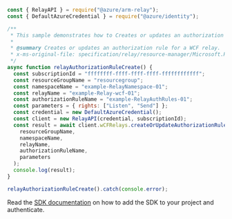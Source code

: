 ```javascript
const { RelayAPI } = require("@azure/arm-relay");
const { DefaultAzureCredential } = require("@azure/identity");

/**
 * This sample demonstrates how to Creates or updates an authorization rule for a WCF relay.
 *
 * @summary Creates or updates an authorization rule for a WCF relay.
 * x-ms-original-file: specification/relay/resource-manager/Microsoft.Relay/stable/2017-04-01/examples/Relay/RelayAuthorizationRuleCreate.json
 */
async function relayAuthorizationRuleCreate() {
  const subscriptionId = "ffffffff-ffff-ffff-ffff-ffffffffffff";
  const resourceGroupName = "resourcegroup";
  const namespaceName = "example-RelayNamespace-01";
  const relayName = "example-Relay-wcf-01";
  const authorizationRuleName = "example-RelayAuthRules-01";
  const parameters = { rights: ["Listen", "Send"] };
  const credential = new DefaultAzureCredential();
  const client = new RelayAPI(credential, subscriptionId);
  const result = await client.wCFRelays.createOrUpdateAuthorizationRule(
    resourceGroupName,
    namespaceName,
    relayName,
    authorizationRuleName,
    parameters
  );
  console.log(result);
}

relayAuthorizationRuleCreate().catch(console.error);
```

Read the [SDK documentation](https://github.com/Azure/azure-sdk-for-js/blob/%40azure%2Farm-relay_3.0.1/sdk/relay/arm-relay/README.md) on how to add the SDK to your project and authenticate.
